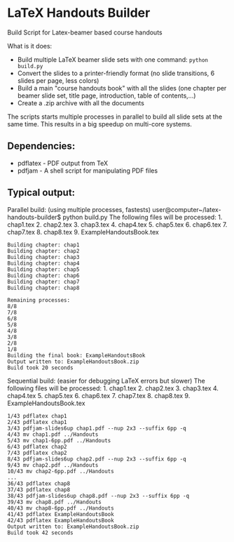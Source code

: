 LaTeX Handouts Builder
======================
Build Script for Latex-beamer based course handouts

What is it does:
 * Build multiple LaTeX beamer slide sets with one command: ``python build.py``
 * Convert the slides to a printer-friendly format (no slide transitions, 6 slides per page, less colors)
 * Build a main "course handouts book" with all the slides (one chapter per beamer slide set, title page, introduction, table of contents,...)
 * Create a .zip archive with all the documents
 
The scripts starts multiple processes in parallel to build all slide sets at the same time. This results in a big speedup on multi-core systems.

Dependencies:
-------------
 * pdflatex - PDF output from TeX
 * pdfjam - A shell script for manipulating PDF files

Typical output:
---------------
Parallel build: (using multiple processes, fastests)
    user@computer~/latex-handouts-builder$ python build.py 
    The following files will be processed:
     1. chap1.tex
     2. chap2.tex
     3. chap3.tex
     4. chap4.tex
     5. chap5.tex
     6. chap6.tex
     7. chap7.tex
     8. chap8.tex
     9. ExampleHandoutsBook.tex

    Building chapter: chap1
    Building chapter: chap2
    Building chapter: chap3
    Building chapter: chap4
    Building chapter: chap5
    Building chapter: chap6
    Building chapter: chap7
    Building chapter: chap8

    Remaining processes:
    8/8
    7/8
    6/8
    5/8
    4/8
    3/8
    2/8
    1/8
    Building the final book: ExampleHandoutsBook
    Output written to: ExampleHandoutsBook.zip
    Build took 20 seconds
    
Sequential build: (easier for debugging LaTeX errors but slower)
    The following files will be processed:
     1. chap1.tex
     2. chap2.tex
     3. chap3.tex
     4. chap4.tex
     5. chap5.tex
     6. chap6.tex
     7. chap7.tex
     8. chap8.tex
     9. ExampleHandoutsBook.tex

    1/43 pdflatex chap1
    2/43 pdflatex chap1
    3/43 pdfjam-slides6up chap1.pdf --nup 2x3 --suffix 6pp -q
    4/43 mv chap1.pdf ../Handouts
    5/43 mv chap1-6pp.pdf ../Handouts
    6/43 pdflatex chap2
    7/43 pdflatex chap2
    8/43 pdfjam-slides6up chap2.pdf --nup 2x3 --suffix 6pp -q
    9/43 mv chap2.pdf ../Handouts
    10/43 mv chap2-6pp.pdf ../Handouts
    ...
    36/43 pdflatex chap8
    37/43 pdflatex chap8
    38/43 pdfjam-slides6up chap8.pdf --nup 2x3 --suffix 6pp -q
    39/43 mv chap8.pdf ../Handouts
    40/43 mv chap8-6pp.pdf ../Handouts
    41/43 pdflatex ExampleHandoutsBook
    42/43 pdflatex ExampleHandoutsBook
    Output written to: ExampleHandoutsBook.zip
    Build took 42 seconds

